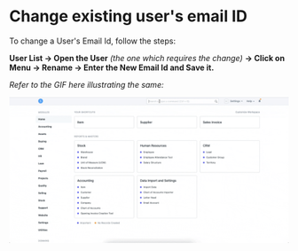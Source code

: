 
# Change existing user's email ID


To change a User's Email Id, follow the steps: 

**User List -> Open the User** *(the one which requires the change)* **-> Click on Menu -> Rename -> Enter the New Email Id and Save it.**

  


*Refer to the GIF here illustrating the same:*

  


![](/files/7yWI427.gif)


